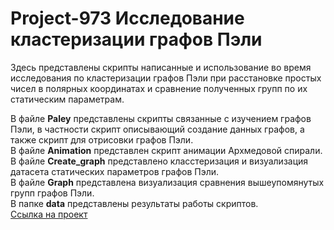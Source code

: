 # Project-973 Исследование кластеризации графов Пэли

Здесь представлены скрипты написанные и использование во время исследования по кластеризации графов Пэли при расстановке простых чисел в полярных координатах и сравнение полученных групп по их статическим параметрам.

В файле **Paley** представлены скрипты связанные с изучением графов Пэли, в частности скрипт описывающий создание данных графов, а также скрипт для отрисовки графов Пэли.  
В файле **Animation** представлен скрипт анимации Архмедовой спирали.  
В файле **Create_graph** представлено класстеризация и визуализация датасета статических параметров графов Пэли.  
В файле **Graph** представлена визуализация сравнения вышеупомянутых групп графов Пэли.  
В папке **data** представлены результаты работы скриптов.  
[Ссылка на проект](https://cabinet.miem.hse.ru/#/project/973/)
